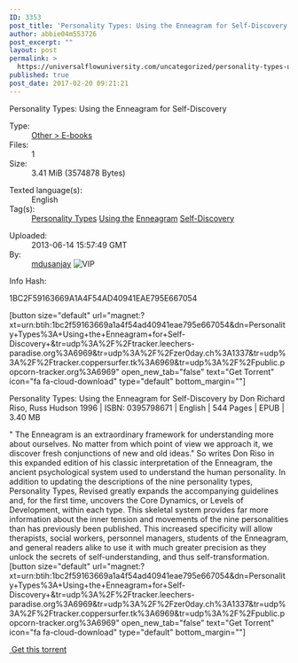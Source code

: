 ```yaml
---
ID: 3353
post_title: 'Personality Types: Using the Enneagram for Self-Discovery'
author: abbie04m553726
post_excerpt: ""
layout: post
permalink: >
  https://universalflowuniversity.com/uncategorized/personality-types-using-the-enneagram-for-self-discovery/
published: true
post_date: 2017-02-20 09:21:21
---
```

<img class="alignleft" src="https://universalflowuniversity.com/wp-content/uploads/2017/02/12173661._UY200_.jpg" alt="" />
<div id="content">
<div id="main-content">
<div>
<div id="detailsouterframe">
<div id="detailsframe">
<div id="title">Personality Types: Using the Enneagram for Self-Discovery</div>
<div id="details">
<dl class="col1">
 	<dt>Type:</dt>
 	<dd><a title="More from this category" href="https://thepiratebay.org/browse/601">Other &gt; E-books</a></dd>
 	<dt>Files:</dt>
 	<dd><a title="Files">1</a></dd>
 	<dt>Size:</dt>
 	<dd>3.41 MiB (3574878 Bytes)</dd>
</dl>
<dl class="col1">
 	<dt>Texted language(s):</dt>
 	<dd>English</dd>
 	<dt>Tag(s):</dt>
 	<dd><a href="https://thepiratebay.org/tag/Personality+Types">Personality Types</a> <a href="https://thepiratebay.org/tag/Using+the">Using the</a> <a href="https://thepiratebay.org/tag/Enneagram">Enneagram</a> <a href="https://thepiratebay.org/tag/Self-Discovery">Self-Discovery</a></dd>
</dl>
<dl class="col1">
 	<dt>Uploaded:</dt>
 	<dd>2013-06-14 15:57:49 GMT</dd>
 	<dt>By:</dt>
 	<dd><a title="Browse mdusanjay" href="https://thepiratebay.org/user/mdusanjay/">mdusanjay</a> <img title="VIP" src="https://universalflowuniversity.com/wp-content/uploads/2017/02/vip.gif" alt="VIP" border="0" /></dd>
</dl>
<dl class="col1">
 	<dt>Info Hash:</dt>
 	<dd></dd>
</dl>
1BC2F59163669A1A4F54AD40941EAE795E667054
<div class="torpicture"></div>
<dl class="col2"></dl>
<div id="social">[button size="default" url="magnet:?xt=urn:btih:1bc2f59163669a1a4f54ad40941eae795e667054&amp;dn=Personality+Types%3A+Using+the+Enneagram+for+Self-Discovery+&amp;tr=udp%3A%2F%2Ftracker.leechers-paradise.org%3A6969&amp;tr=udp%3A%2F%2Fzer0day.ch%3A1337&amp;tr=udp%3A%2F%2Ftracker.coppersurfer.tk%3A6969&amp;tr=udp%3A%2F%2Fpublic.popcorn-tracker.org%3A6969" open_new_tab="false" text="Get Torrent" icon="fa fa-cloud-download" type="default" bottom_margin=""]</div>
<div>
<div class="nfo">

Personality Types: Using the Enneagram for Self-Discovery by Don Richard Riso, Russ Hudson
1996 | ISBN: 0395798671 | English | 544 Pages | EPUB | 3.40 MB

" The Enneagram is an extraordinary framework for understanding more about ourselves. No matter from which point of view we approach it, we discover fresh conjunctions of new and old ideas." So writes Don Riso in this expanded edition of his classic interpretation of the Enneagram, the ancient psychological system used to understand the human personality. In addition to updating the descriptions of the nine personality types, Personality Types, Revised greatly expands the accompanying guidelines and, for the first time, uncovers the Core Dynamics, or Levels of Development, within each type. This skeletal system provides far more information about the inner tension and movements of the nine personalities than has previously been published. This increased specificity will allow therapists, social workers, personnel managers, students of the Enneagram, and general readers alike to use it with much greater precision as they unlock the secrets of self-understanding, and thus self-transformation.
[button size="default" url="magnet:?xt=urn:btih:1bc2f59163669a1a4f54ad40941eae795e667054&amp;dn=Personality+Types%3A+Using+the+Enneagram+for+Self-Discovery+&amp;tr=udp%3A%2F%2Ftracker.leechers-paradise.org%3A6969&amp;tr=udp%3A%2F%2Fzer0day.ch%3A1337&amp;tr=udp%3A%2F%2Ftracker.coppersurfer.tk%3A6969&amp;tr=udp%3A%2F%2Fpublic.popcorn-tracker.org%3A6969" open_new_tab="false" text="Get Torrent" icon="fa fa-cloud-download" type="default" bottom_margin=""]

</div>
<div class="download"><a title="Get this torrent" href="magnet:?xt=urn:btih:1bc2f59163669a1a4f54ad40941eae795e667054&amp;dn=Personality+Types%3A+Using+the+Enneagram+for+Self-Discovery+&amp;tr=udp%3A%2F%2Ftracker.leechers-paradise.org%3A6969&amp;tr=udp%3A%2F%2Fzer0day.ch%3A1337&amp;tr=udp%3A%2F%2Ftracker.coppersurfer.tk%3A6969&amp;tr=udp%3A%2F%2Fpublic.popcorn-tracker.org%3A6969"> Get this torrent</a></div>
<div id="comments"></div>
</div>
</div>
</div>
<div id="sky-banner" class="ads"></div>
</div>
</div>
<div id="foot"></div>
</div>
</div>
&nbsp;

<span style="border-radius: 2px; text-indent: 20px; width: auto; padding: 0px 4px 0px 0px; text-align: center; font: bold 11px/20px 'Helvetica Neue',Helvetica,sans-serif; color: #ffffff; background: #bd081c no-repeat scroll 3px 50% / 14px 14px; position: absolute; opacity: 1; z-index: 8675309; display: none; cursor: pointer;">Save</span>

<span style="border-radius: 2px; text-indent: 20px; width: auto; padding: 0px 4px 0px 0px; text-align: center; font: bold 11px/20px 'Helvetica Neue',Helvetica,sans-serif; color: #ffffff; background: #bd081c no-repeat scroll 3px 50% / 14px 14px; position: absolute; opacity: 1; z-index: 8675309; display: none; cursor: pointer;">Save</span>